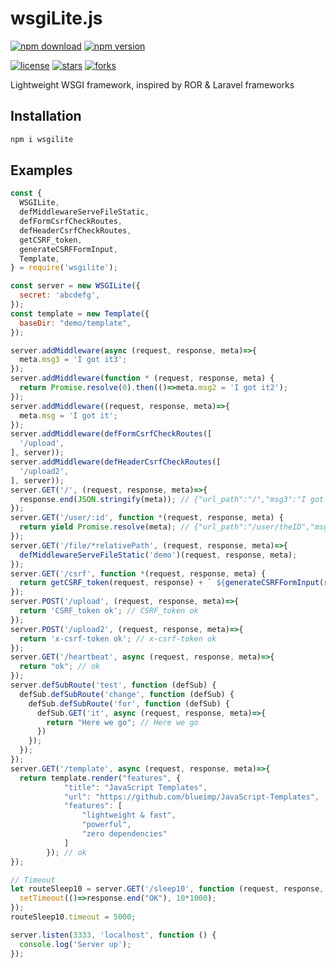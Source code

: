 # wsgiLite.js

[![npm download](https://img.shields.io/npm/dt/wsgilite.svg)](https://www.npmjs.com/package/wsgilite)
[![npm version](https://img.shields.io/npm/v/wsgilite.svg)](https://www.npmjs.com/package/wsgilite)

[![license](https://img.shields.io/github/license/TeaEntityLab/wsgiLite.js.svg?style=social&label=License)](https://github.com/TeaEntityLab/wsgiLite.js)
[![stars](https://img.shields.io/github/stars/TeaEntityLab/wsgiLite.js.svg?style=social&label=Stars)](https://github.com/TeaEntityLab/wsgiLite.js)
[![forks](https://img.shields.io/github/forks/TeaEntityLab/wsgiLite.js.svg?style=social&label=Fork)](https://github.com/TeaEntityLab/wsgiLite.js)

Lightweight WSGI framework, inspired by ROR &amp; Laravel frameworks

## Installation

```bash
npm i wsgilite
```

## Examples

```javascript
const {
  WSGILite,
  defMiddlewareServeFileStatic,
  defFormCsrfCheckRoutes,
  defHeaderCsrfCheckRoutes,
  getCSRF_token,
  generateCSRFFormInput,
  Template,
} = require('wsgilite');

const server = new WSGILite({
  secret: 'abcdefg',
});
const template = new Template({
  baseDir: "demo/template",
});

server.addMiddleware(async (request, response, meta)=>{
  meta.msg3 = 'I got it3';
});
server.addMiddleware(function * (request, response, meta) {
  return Promise.resolve(0).then(()=>meta.msg2 = 'I got it2');
});
server.addMiddleware((request, response, meta)=>{
  meta.msg = 'I got it';
});
server.addMiddleware(defFormCsrfCheckRoutes([
  '/upload',
], server));
server.addMiddleware(defHeaderCsrfCheckRoutes([
  '/upload2',
], server));
server.GET('/', (request, response, meta)=>{
  response.end(JSON.stringify(meta)); // {"url_path":"/","msg3":"I got it3","msg2":"I got it2","msg":"I got it"}
});
server.GET('/user/:id', function *(request, response, meta) {
  return yield Promise.resolve(meta); // {"url_path":"/user/theID","msg3":"I got it3","msg2":"I got it2","msg":"I got it","id":"theID"}
});
server.GET('/file/*relativePath', (request, response, meta)=>{
  defMiddlewareServeFileStatic('demo')(request, response, meta);
});
server.GET('/csrf', function *(request, response, meta) {
  return getCSRF_token(request, response) + ` ${generateCSRFFormInput(request, response)}`; // CSRF_token
});
server.POST('/upload', (request, response, meta)=>{
  return 'CSRF_token ok'; // CSRF_token ok
});
server.POST('/upload2', (request, response, meta)=>{
  return 'x-csrf-token ok'; // x-csrf-token ok
});
server.GET('/heartbeat', async (request, response, meta)=>{
  return "ok"; // ok
});
server.defSubRoute('test', function (defSub) {
  defSub.defSubRoute('change', function (defSub) {
    defSub.defSubRoute('for', function (defSub) {
      defSub.GET('it', async (request, response, meta)=>{
        return "Here we go"; // Here we go
      })
    });
  });
});
server.GET('/template', async (request, response, meta)=>{
  return template.render("features", {
            "title": "JavaScript Templates",
            "url": "https://github.com/blueimp/JavaScript-Templates",
            "features": [
                "lightweight & fast",
                "powerful",
                "zero dependencies"
            ]
        }); // ok
});

// Timeout
let routeSleep10 = server.GET('/sleep10', function (request, response, meta) {
  setTimeout(()=>response.end("OK"), 10*1000);
});
routeSleep10.timeout = 5000;

server.listen(3333, 'localhost', function () {
  console.log('Server up');
});

```
